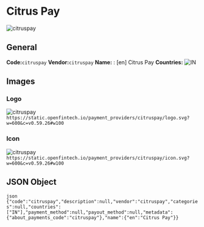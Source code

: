 # Citrus Pay 
![citruspay](https://static.openfintech.io/payment_providers/citruspay/logo.svg?w=600&c=v0.59.26#w100) 
## General 
**Code:**`citruspay` 
**Vendor:**`citruspay` 
**Name:** 
:	[en] Citrus Pay 
**Countries:** 
![IN](https://cdnjs.cloudflare.com/ajax/libs/flag-icon-css/3.3.0/flags/4x3/IN.svg#w24) 
 
## Images 
### Logo 
![citruspay](https://static.openfintech.io/payment_providers/citruspay/logo.svg?w=600&c=v0.59.26#w100) 
``` https://static.openfintech.io/payment_providers/citruspay/logo.svg?w=600&c=v0.59.26#w100 ``` 
### Icon 
![citruspay](https://static.openfintech.io/payment_providers/citruspay/icon.svg?w=600&c=v0.59.26#w100) 
``` https://static.openfintech.io/payment_providers/citruspay/icon.svg?w=600&c=v0.59.26#w100 ``` 
## JSON Object 
```json {"code":"citruspay","description":null,"vendor":"citruspay","categories":null,"countries":["IN"],"payment_method":null,"payout_method":null,"metadata":{"about_payments_code":"citruspay"},"name":{"en":"Citrus Pay"}} ``` 
